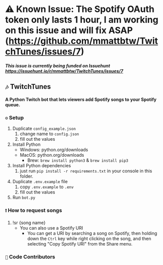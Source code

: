 # ⚠ Known Issue: The Spotify OAuth token only lasts 1 hour, I am working on this issue and will fix ASAP (https://github.com/mmattbtw/TwitchTunes/issues/7)
##### This issue is currently being funded on Issuehunt https://issuehunt.io/r/mmattbtw/TwitchTunes/issues/7
## `🎶` TwitchTunes
#### A Python Twitch bot that lets viewers add Spotify songs to your Spotify queue. 


### `⚙` Setup
1. Duplicate `config_example.json`
    1. change name to `config.json`
    2. fill out the values
2. Install Python
    * Windows: python.org/downloads
    * MacOS: python.org/downloads
        * Brew: `brew install python3` & `brew install pip3`
4. Install Python dependencies
    1. just run `pip install -r requirements.txt` in your console in this folder.
5. Duplicate `.env.example` file
    1. copy `.env.example` to `.env`
    2. fill out the values
6. Run `bot.py`

### `❗` How to request songs
1. !sr {song name}
    * You can also use a Spotify URI
        * You can get a URI by searching a song on Spotify, then holding down the `Ctrl` key while right clicking on the song, and then selecting "Copy Spotify URI" from the Share menu.

### `🙌` Code Contributors
